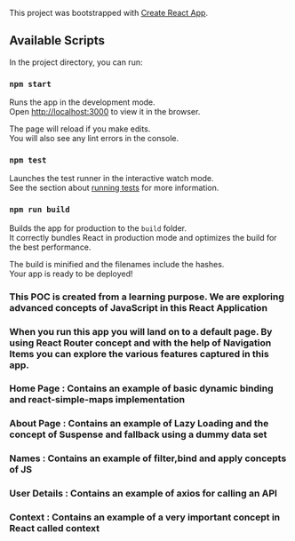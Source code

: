This project was bootstrapped with [Create React App](https://github.com/facebook/create-react-app).

## Available Scripts

In the project directory, you can run:

### `npm start`

Runs the app in the development mode.<br />
Open [http://localhost:3000](http://localhost:3000) to view it in the browser.

The page will reload if you make edits.<br />
You will also see any lint errors in the console.

### `npm test`

Launches the test runner in the interactive watch mode.<br />
See the section about [running tests](https://facebook.github.io/create-react-app/docs/running-tests) for more information.

### `npm run build`

Builds the app for production to the `build` folder.<br />
It correctly bundles React in production mode and optimizes the build for the best performance.

The build is minified and the filenames include the hashes.<br />
Your app is ready to be deployed!

### This POC is created from a learning purpose. We are exploring advanced concepts of JavaScript in this React Application

### When you run this app you will land on to a default page. By using React Router concept and with the help of Navigation Items you can explore the various features captured in this app.
### Home Page : Contains an example of basic dynamic binding and react-simple-maps implementation
### About Page : Contains an example of Lazy Loading and the concept of Suspense and fallback using a dummy data set
### Names : Contains an example of filter,bind and apply concepts of JS
### User Details : Contains an example of axios for calling an API
### Context : Contains an example of a very important concept in React called context
